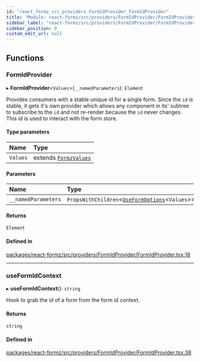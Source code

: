 ```yaml
---
id: "react_formz_src_providers_FormIdProvider_FormIdProvider"
title: "Module: react-formz/src/providers/FormIdProvider/FormIdProvider"
sidebar_label: "react-formz/src/providers/FormIdProvider/FormIdProvider"
sidebar_position: 0
custom_edit_url: null
---
```


## Functions

### FormIdProvider

▸ **FormIdProvider**<`Values`\>(`__namedParameters`): `Element`

Provides consumers with a stable unique id for a
single form. Since the `id` is stable, it gets it's
own provider which allows any component in its' subtree
to subscribe to the `id` and not re-render because the
`id` never changes. This id is used to interact with the
form store.

#### Type parameters

| Name | Type |
| :------ | :------ |
| `Values` | extends [`FormzValues`](react_formz_src_types_form.md#formzvalues) |

#### Parameters

| Name | Type |
| :------ | :------ |
| `__namedParameters` | `PropsWithChildren`<[`UseFormOptions`](../interfaces/react_formz_src_hooks_forms_useForm.UseFormOptions.md)<`Values`\>\> |

#### Returns

`Element`

#### Defined in

[packages/react-formz/src/providers/FormIdProvider/FormIdProvider.tsx:18](https://github.com/ZerryStack/react-formz/blob/main/packages/react-formz/src/providers/FormIdProvider/FormIdProvider.tsx#L18)

___

### useFormIdContext

▸ **useFormIdContext**(): `string`

Hook to grab the id of a form from the form id context.

#### Returns

`string`

#### Defined in

[packages/react-formz/src/providers/FormIdProvider/FormIdProvider.tsx:38](https://github.com/ZerryStack/react-formz/blob/main/packages/react-formz/src/providers/FormIdProvider/FormIdProvider.tsx#L38)

